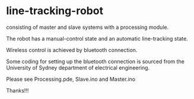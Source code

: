 # line-tracking-robot
consisting of master and slave systems with a processing module.

The robot has a manual-control state and an automatic line-tracking state.

Wireless control is achieved by bluetooth connection.

Some coding for setting up the bluetooth connection is sourced from the University of Sydney department of electrical engineering.

Please see Processing.pde, Slave.ino and Master.ino

Thanks!!!
